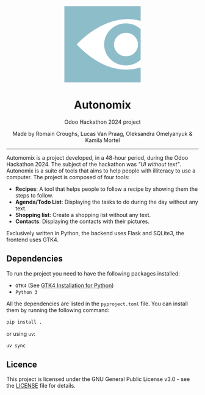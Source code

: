 <div align="center">
  <img alt="Autonomix" src="/res/logo.png" width="200px" />
  <h1>Autonomix</h1>
  <p> Odoo Hackathon 2024 project</p>
  <p><italic>Made by Romain Croughs, Lucas Van Praag, Oleksandra Omelyanyuk & Kamila Mortel</italic></p>
</div>

---

Automomix is a project developed, in a 48-hour period, during the Odoo Hackathon 2024. The subject of the hackathon was *"UI without text"*. Autonomix is a suite of tools that aims to help people with illiteracy to use a computer. The project is composed of four tools:

- **Recipes**: A tool that helps people to follow a recipe by showing them the steps to follow.
- **Agenda/Todo List**: Displaying the tasks to do during the day without any text.
- **Shopping list**: Create a shopping list without any text.
- **Contacts**: Displaying the contacts with their pictures.

Exclusively written in Python, the backend uses Flask and SQLite3, the frontend uses GTK4.

## Dependencies

To run the project you need to have the following packages installed:

- `GTK4` (See [GTK4 Installation for Python](https://gnome.pages.gitlab.gnome.org/pygobject/getting_started.html))
- `Python 3`

All the dependencies are listed in the `pyproject.toml` file. You can install them by running the following command:

```bash
pip install .
```

or using `uv`:

```bash
uv sync
```

## Licence

This project is licensed under the GNU General Public License v3.0 - see the [LICENSE](LICENSE) file for details.

